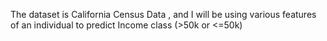 
The dataset is California Census Data , and I will be using various features of an individual to predict Income class (>50k or <=50k)
